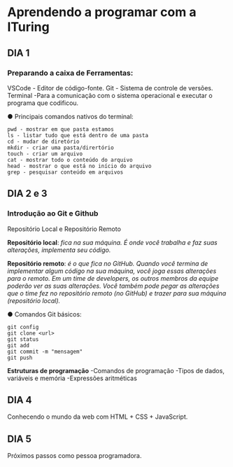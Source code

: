 # Aprendendo a programar com a ITuring

## DIA 1

### Preparando a caixa de Ferramentas:
VSCode - Editor de código-fonte.
Git - Sistema de controle de versões.
Terminal -Para a comunicação com o sistema operacional e executar o programa que codificou.


● Principais comandos nativos do terminal:
``````
pwd - mostrar em que pasta estamos
ls - listar tudo que está dentro de uma pasta
cd - mudar de diretório
mkdir - criar uma pasta/dirertório
touch - criar um arquivo
cat - mostrar todo o conteúdo do arquivo
head - mostrar o que está no início do arquivo
grep - pesquisar conteúdo em arquivos
``````

## DIA 2 e 3

### Introdução ao Git e Github

Repositório Local e Repositório Remoto

**Repositório local**: *fica na sua máquina. É onde você trabalha e faz suas alterações,
implementa seu código.*

**Repositório remoto**: *é o que fica no GitHub. Quando você termina de implementar
algum código na sua máquina, você joga essas alterações para o remoto. Em um
time de developers, os outros membros da equipe poderão ver as suas alterações.
Você também pode pegar as alterações que o time fez no repositório remoto (no
GitHub) e trazer para sua máquina (repositório local).*


● Comandos Git básicos:

`````
git config
git clone <url>
git status
git add
git commit -m "mensagem"
git push
`````

**Estruturas de programação**
-Comandos de programação
-Tipos de dados, variáveis e memória
-Expressões aritméticas

## DIA 4
Conhecendo o mundo da web com HTML + CSS + JavaScript.

## DIA 5
Próximos passos como pessoa programadora.
